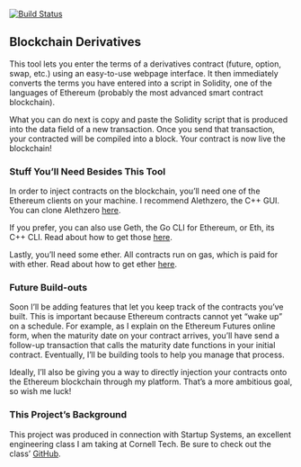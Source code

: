 [![Build Status](https://travis-ci.org/billmarino2/blockchain-derivatives.svg?branch=master)](https://travis-ci.org/billmarino2/blockchain-derivatives)
## Blockchain Derivatives

This tool lets you enter the terms of a derivatives contract (future, option, swap, etc.) using an easy-to-use webpage interface. It then immediately converts the terms you have entered into a script in Solidity, one of the languages of Ethereum (probably the most advanced smart contract blockchain). 

What you can do next is copy and paste the Solidity script that is produced into the data field of a new transaction. Once you send that transaction, your contracted will be compiled into a block. Your contract is now live the blockchain!

### Stuff You’ll Need Besides This Tool
In order to inject contracts on the blockchain, you’ll need one of the Ethereum clients on your machine. I recommend Alethzero, the C++ GUI. You can clone Alethzero [here](https://github.com/ethereum/cpp-ethereum/wiki/Using-AlethZero).

If you prefer, you can also use Geth, the Go CLI for Ethereum, or Eth, its C++ CLI. Read about how to get those [here](https://www.ethereum.org/cli).

Lastly, you’ll need some ether. All contracts run on gas, which is paid for with ether. Read about how to get ether [here](https://www.ethereum.org/ether).

### Future Build-outs
Soon I’ll be adding features that let you keep track of the contracts you’ve built. This is important because Ethereum contracts cannot yet “wake up” on a schedule. For example, as I explain on the Ethereum Futures online form, when the maturity date on your contract arrives, you’ll have send a follow-up transaction that calls the maturity date functions in your initial contract. Eventually, I’ll be building tools to help you manage that process.

Ideally, I’ll also be giving you a way to directly injection your contracts onto the Ethereum blockchain through my platform. That’s a more ambitious goal, so wish me luck!

### This Project’s Background
This project was produced in connection with Startup Systems, an excellent engineering class I am taking at Cornell Tech. Be sure to check out the class’ [GitHub](https://github.com/Cornell-CS5356-Fall2015/cs5356).



